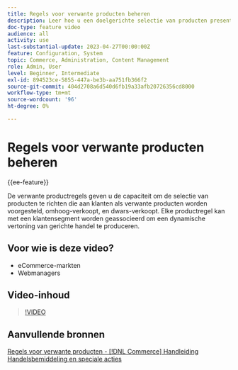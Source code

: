 ```yaml
---
title: Regels voor verwante producten beheren
description: Leer hoe u een doelgerichte selectie van producten presenteert om klanten op te slaan als verwante producten, upsells en cross-sells.
doc-type: feature video
audience: all
activity: use
last-substantial-update: 2023-04-27T00:00:00Z
feature: Configuration, System
topic: Commerce, Administration, Content Management
role: Admin, User
level: Beginner, Intermediate
exl-id: 894523ce-5855-447a-be3b-aa751fb366f2
source-git-commit: 404d2708a6d540d6fb19a33afb20726356cd8000
workflow-type: tm+mt
source-wordcount: '96'
ht-degree: 0%

---
```


# Regels voor verwante producten beheren

{{ee-feature}}

De verwante productregels geven u de capaciteit om de selectie van producten te richten die aan klanten als verwante producten worden voorgesteld, omhoog-verkoopt, en dwars-verkoopt. Elke productregel kan met een klantensegment worden geassocieerd om een dynamische vertoning van gerichte handel te produceren.

## Voor wie is deze video?

- eCommerce-markten
- Webmanagers

## Video-inhoud

>[!VIDEO](https://video.tv.adobe.com/v/343837?quality=12&learn=on)

## Aanvullende bronnen

[Regels voor verwante producten - [!DNL Commerce] Handleiding Handelsbemiddeling en speciale acties](https://experienceleague.adobe.com/docs/commerce-admin/marketing/promotions/product-relationships/product-related-rules.html)
